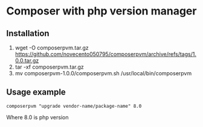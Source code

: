 # Composer with php version manager

## Installation
1. wget -O composerpvm.tar.gz https://github.com/novecento050795/composerpvm/archive/refs/tags/1.0.0.tar.gz
2. tar -xf composerpvm.tar.gz
3. mv composerpvm-1.0.0/composerpvm.sh /usr/local/bin/composerpvm

## Usage example
```
composerpvm "upgrade vendor-name/package-name" 8.0
```
Where 8.0 is php version

